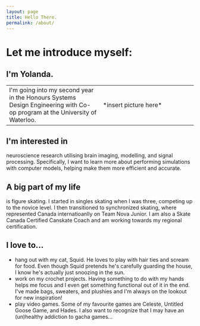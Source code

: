 ```yaml
---
layout: page
title: Hello There.
permalink: /about/
---
```

<h1 class="header1_box">Let me introduce myself:</h1>

<h2>I'm Yolanda.</h2>
<table>
    <tr>
        <td style="width:50%">I'm going into my second year in the Honours Systems Design Engineering with Co-op program at the University of Waterloo. </td>
        <td> *insert picture here* </td>
    </tr>
</table>


<h2>I'm interested in</h2>
<p>neuroscience research utilising brain imaging, modelling, and signal processing. Specifically, I want to learn more about performing simulations with computer models, helping make them more efficient and accurate. </p>

<h2>A big part of my life</h2>
<p>is figure skating. I started in singles skating when I was three, competing up to the novice level. I then transitioned to synchronized skating, where represented Canada internatioanlly on Team Nova Junior. I am also a Skate Canada Certified Canskate Coach and am working towards my regional certification. </p>

<h2>I love to...</h2>
<p>
    <ul>
    <li>hang out with my cat, Squid. He loves to play with hair ties and scream for food. Even though Squid pretends he's carefully guarding the house, I know he's actually just snoozing in the sun.</li>
    <li>work on my crochet projects. Having something to do with my hands helps me focus and I even get something functional out of it in the end. I've made bags, sweaters, and plushies and I'm always on the lookout for new inspiration! </li>
    <li>play video games. Some of my favourite games are Celeste, Untitled Goose Game, and Hades. I also want to recognize that I may have an (un)healthy addiction to gacha games... </li>
    </ul>
</p>


